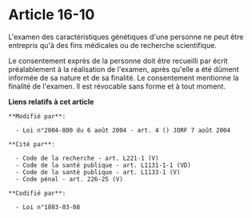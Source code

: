 # Article 16-10

L'examen des caractéristiques génétiques d'une personne ne peut être entrepris qu'à des fins médicales ou de recherche
scientifique.

Le consentement exprès de la personne doit être recueilli par écrit préalablement à la réalisation de l'examen, après qu'elle
a été dûment informée de sa nature et de sa finalité. Le consentement mentionne la finalité de l'examen. Il est révocable
sans forme et à tout moment.

**Liens relatifs à cet article**

	**Modifié par**:

	  - Loi n°2004-800 du 6 août 2004 - art. 4 () JORF 7 août 2004

	**Cité par**:

	  - Code de la recherche - art. L221-1 (V)
	  - Code de la santé publique - art. L1131-1-1 (VD)
	  - Code de la santé publique - art. L1133-1 (V)
	  - Code pénal - art. 226-25 (V)

	**Codifié par**:

	  - Loi n°1803-03-08

